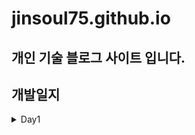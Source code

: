 # jinsoul75.github.io

개인 기술 블로그 사이트 입니다.
---
## 개발일지
<details>
<summary>Day1</summary>

- md 파일에서는 토글을 지원하지 않는다. 하지만 html의 &lt;details&gt; 태그로  &lt;summary&gt;에 토글 제목을 적어주면 사용할 수 있다.

- prttier,eslint 설정 
매번 똑같은 설정 해주는데 찾아보는 문서만 여러개다. 블로그 완성하면 snippets에 모아두어야겠다.

- package설정
다른분들 블로그 보면 코드가 적힌 박스나 상단 로딩바 등등을 어떻게 구현하지 했는데 다 라이브러리가 있었다.
1. glob : 경로를 패턴 매칭하여 일치하는 파일들의 리스트를 반환 ex)  `{SOME_PATH}/**/*.mdx`
2. dayjs : 날짜 파싱

- 배포 고민 (Vercel 채택!)
세가지 방법이 있었다. githubPages, Netlify, Vercel
Netlify는 메인 프로젝트에서 사용해보았고 저번에 Vercel 모종의 이유로 배포에 실패했기 때문에
그리고 아래 블로그에서 Vercel이 유일하게 서울에 CDN이 있어서 빠르다는 정보가 있어 채택!
[세가지 방법이 정리된 블로그](https://www.taeny.dev/javascript/nextjs-with-deployment-platform)

- 포스팅 형식 고민 (mdx방식 채택!)

|  | notion API | mdx |
| --- | --- | --- |
| 장점 | 자동으로 글이 연결되므로 편하다 | 잔디를 심을 수 있다.</br>버그가 생길 일이 거의 없다.|
 단점 | 잔디를 못심는다.</br> 버그가 있을때 참고할 레퍼런스가 많이 없다. | 매번 커밋해야해서 귀찮다. |

- 레이아웃, 디자인 고민
1. 레이아웃 : 간단하게 필요한것만 ..
2. 색상 : 네이비를 가장 좋아하지만.. 파란색이 깔끔한것 같아서 파란색으로 결정!

- 초기 세팅 커밋메세지
매번 뭐가 좋을까 고민했는데 setting의 set으로 결정
처음에 init 이라 했는데 변경하고 싶어서
git commit --amend
명령어 통해서 바꿔주었다.

- Module Aliases
@로 import 하는 방법이 궁금했는데 next.js [공식문서](https://nextjs.org/docs/app/building-your-application/configuring/absolute-imports-and-module-aliases#module-aliases)에 친절히 나와있다.

```
    "paths": {
      "@/*": ["./src/*"]
    }
```

이렇게 하면 @뒤의 경로들이 자동으로 src 하위폴더로 매칭된다.

- 테일윈드가 작동하지 않는다.
시도한 방법
1. tailwind.config.js content 확인
2. app 폴더 안의 globals.css 파일 확인
3. tailwindcss postcss autoprefixer 최신버전 업그레이드
4. postcss.config.js 파일 확인
5. npm run dev 다시 실행

??? 갑자기 됨 진짜 수정된거 하나도 없는데 갑자기 됨!!!!!!!!!!!!!
이것때문에 1시간은 날렸는데 진짜 어이없다 ..... ㅜ ㅜ

</details>
